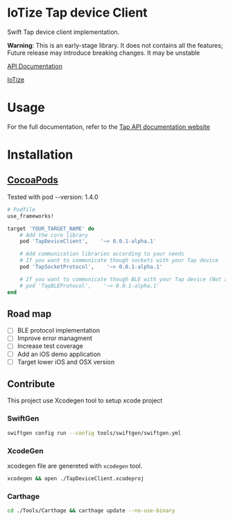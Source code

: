 # IoTize Tap device Client 

Swift Tap device client implementation. 

**Warning**: This is an early-stage library. It does not contains all the features; Future release may introduce breaking changes. It may be unstable

[API Documentation](http://developer.iotize.com)

[IoTize](https://iotize.com)

# Usage
For the full documentation, refer to the [Tap API documentation website](http://developer.iotize.com)


# Installation

## [CocoaPods](https://guides.cocoapods.org/using/using-cocoapods.html) 

Tested with pod --version: 1.4.0

```ruby
# Podfile
use_frameworks!

target 'YOUR_TARGET_NAME' do
    # Add the core library
    pod 'TapDeviceClient',    '~> 0.0.1-alpha.1'

    # Add communication libraries according to your needs
    # If you want to communicate though sockets with your Tap device
    pod 'TapSocketProtocol',    '~> 0.0.1-alpha.1'

    # If you want to communicate though BLE with your Tap device (Not available yet)
    # pod 'TapBLEProtocol',    '~> 0.0.1-alpha.1'
end
```

## Road map

- [ ] BLE protocol implementation
- [ ] Improve error managment
- [ ] Increase test coverage
- [ ] Add an iOS demo application
- [ ] Target lower iOS and OSX version

## Contribute

This project use Xcodegen tool to setup xcode project

### SwiftGen

```bash
swiftgen config run --config tools/swiftgen/swiftgen.yml
 ```
### XcodeGen

xcodegen file are genereted with `xcodegen` tool.

```bash
xcodegen && open ./TapDeviceClient.xcodeproj
```

### Carthage

```bash
cd ./Tools/Carthage && carthage update --no-use-binary
```
